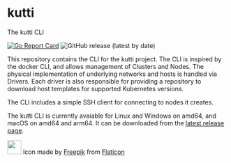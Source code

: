 # kutti

The kutti CLI

[![Go Report Card](https://goreportcard.com/badge/github.com/kuttiproject/kutti)](https://goreportcard.com/report/github.com/kuttiproject/kutti)
![GitHub release (latest by date)](https://img.shields.io/github/v/release/kuttiproject/kutti?include_prereleases)

This repository contains the CLI for the kutti project. The CLI is inspired by the docker CLI, and allows management of Clusters and Nodes. The physical implementation of underlying networks and hosts is handled via Drivers. Each driver is also responsible for providing a repository to download host templates for supported Kubernetes versions.

The CLI includes a simple SSH client for connecting to nodes it creates.

The kutti CLI is currently avaiable for Linux and Windows on amd64, and macOS on amd64 and arm64. It can be downloaded from the [latest release page](https://github.com/kuttiproject/kutti/releases/latest).

<img src="https://github.com/kuttiproject/driver-vbox-images/blob/main/attachments/icon/kutta.png?raw=true" width="32" height="32" /> Icon made by [Freepik](https://www.freepik.com) from [Flaticon](http://www.flaticon.com)